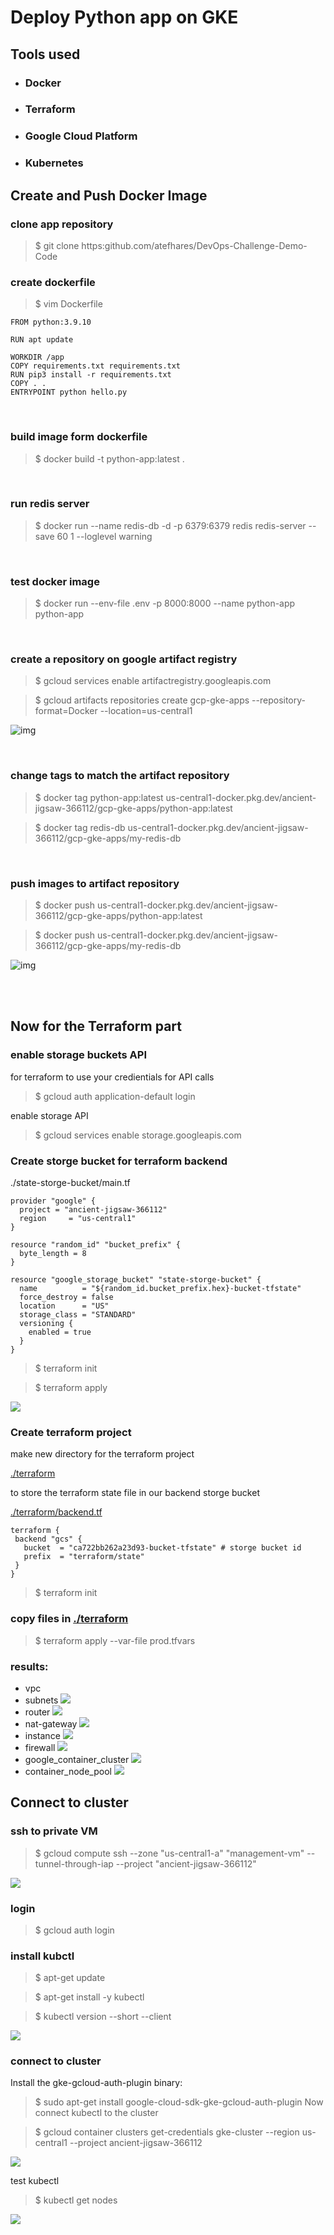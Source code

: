 # Deploy Python app on GKE

## Tools used

- ### Docker
- ### Terraform
- ### Google Cloud Platform
- ### Kubernetes

## Create and Push Docker Image

### clone app repository
>$ git clone https:github.com/atefhares/DevOps-Challenge-Demo-Code

### create dockerfile
>$ vim Dockerfile
```
FROM python:3.9.10

RUN apt update 

WORKDIR /app
COPY requirements.txt requirements.txt
RUN pip3 install -r requirements.txt
COPY . .
ENTRYPOINT python hello.py

```
<br>

### build image form dockerfile
>$ docker build -t python-app:latest .
<br>

### run redis server
>$ docker run --name redis-db -d -p 6379:6379 redis redis-server --save 60 1 --loglevel warning

<br>

### test docker image
>$ docker run --env-file .env -p 8000:8000 --name python-app python-app

<br>

### create a repository on google artifact registry
>$ gcloud services enable artifactregistry.googleapis.com

>$ gcloud artifacts repositories create gcp-gke-apps --repository-format=Docker --location=us-central1

![img](screenshots/Screenshot%20from%202022-10-30%2021-24-43.png)

<br>

### change tags to match the artifact repository 
>$ docker tag python-app:latest us-central1-docker.pkg.dev/ancient-jigsaw-366112/gcp-gke-apps/python-app:latest

>$ docker tag redis-db us-central1-docker.pkg.dev/ancient-jigsaw-366112/gcp-gke-apps/my-redis-db

<br>

### push images to artifact repository

>$ docker push us-central1-docker.pkg.dev/ancient-jigsaw-366112/gcp-gke-apps/python-app:latest

>$ docker push us-central1-docker.pkg.dev/ancient-jigsaw-366112/gcp-gke-apps/my-redis-db

![img](screenshots/Screenshot%20from%202022-10-30%2021-27-18.png)

<br>
<br>

## Now for the Terraform part

### enable storage buckets API
for terraform to use your credientials for API calls
>$ gcloud auth application-default login

enable storage API
>$ gcloud services enable storage.googleapis.com

### Create storge bucket for terraform backend

./state-storge-bucket/main.tf

```
provider "google" {
  project = "ancient-jigsaw-366112"
  region     = "us-central1"
}

resource "random_id" "bucket_prefix" {
  byte_length = 8
}

resource "google_storage_bucket" "state-storge-bucket" {
  name          = "${random_id.bucket_prefix.hex}-bucket-tfstate"
  force_destroy = false
  location      = "US"
  storage_class = "STANDARD"
  versioning {
    enabled = true
  }
}
```

>$ terraform init

>$ terraform apply

![](screenshots/Screenshot%20from%202022-10-30%2022-13-39.png)

### Create terraform project
make new directory for the terraform project


[./terraform](terraform)

to store the terraform state file in our backend storge bucket

[./terraform/backend.tf](terraform/backend.tf)

```
terraform {
 backend "gcs" {
   bucket  = "ca722bb262a23d93-bucket-tfstate" # storge bucket id
   prefix  = "terraform/state"
 }
}
```

>$ terraform init

### copy files in [./terraform](terraform)

>$ terraform apply --var-file prod.tfvars

### results:
- vpc
- subnets
  ![](screenshots/subnets.png)
- router
  ![](screenshots/routers.png)
- nat-gateway
  ![](screenshots/nat-gateway.png)
- instance
  ![](screenshots/VM.png)
- firewall
  ![](screenshots/firewall.png)
- google_container_cluster
  ![](screenshots/cluster.png)
- container_node_pool
  ![](screenshots/nood-pool.png)

## Connect to cluster

### ssh to private VM

>$ gcloud compute ssh --zone "us-central1-a" "management-vm"  --tunnel-through-iap --project "ancient-jigsaw-366112"

![](screenshots/ssh-vm.png)

### login
>$ gcloud auth login
### install kubctl
>$ apt-get update

>$ apt-get install -y kubectl

>$ kubectl version --short --client

![](screenshots/kubctl.png)

### connect to cluster
Install the gke-gcloud-auth-plugin binary:
>$ sudo apt-get install google-cloud-sdk-gke-gcloud-auth-plugin
Now connect kubectl to the cluster

>$ gcloud container clusters get-credentials gke-cluster --region us-central1 --project ancient-jigsaw-366112

![](screenshots/connect-cluster.png)

test kubectl

>$ kubectl get nodes

![](screenshots/get-nodes.png)

